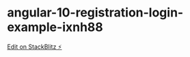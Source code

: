 # angular-10-registration-login-example-ixnh88

[Edit on StackBlitz ⚡️](https://stackblitz.com/edit/angular-10-registration-login-example-w1afty)